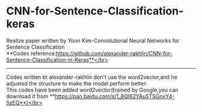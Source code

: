 # CNN-for-Sentence-Classification-keras
Realize paper written by Yoon Kim-Convolutional Neural Networks for Sentence Classification</br>
**Codes reference:https://github.com/alexander-rakhlin/CNN-for-Sentence-Classification-in-Keras**</br>
***
Codes written bt alexander-rakhlin don't use the word2vector,and he adjusted the structure to make the model perform better.</br>
This codes have been added word2vector(trained by Google,you can download it from **https://pan.baidu.com/s/1_8QI62YAu5TSGnxY4-5zEQ**)</br>

